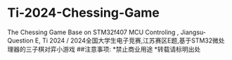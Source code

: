 # Ti-2024-Chessing-Game
The Chessing Game Base on STM32f407 MCU Controling , Jiangsu-Question E, Ti 2024 / 2024全国大学生电子竞赛,江苏赛区E题,基于STM32微处理器的三子棋对弈小游戏
##注意事项:
*禁止商业用途
*转载请标明出处
